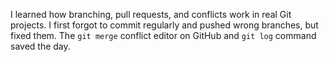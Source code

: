 I learned how branching, pull requests, and conflicts work in real Git projects. I first forgot to commit regularly and pushed wrong branches, but fixed them. The `git merge` conflict editor on GitHub and `git log` command saved the day.
